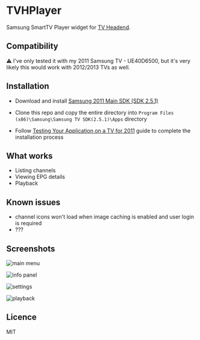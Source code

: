 # TVHPlayer

Samsung SmartTV Player widget for [TV Headend](https://tvheadend.org).

## Compatibility

:warning: I've only tested it with my 2011 Samsung TV - UE40D6500, but it's very likely this would work with 2012/2013 TVs as well.

## Installation

- Download and install [Samsung 2011 Main SDK (SDK 2.5.1)](http://samsungdforum.com/Devtools/SdkDownload)

- Clone this repo and copy the entire directory into `Program Files (x86)\Samsung\Samsung TV SDK(2.5.1)\Apps` directory
- Follow [Testing Your Application on a TV for 2011](http://samsungdforum.com/Guide/?FolderName=art00013&FileName=index.html) guide to complete the installation process

## What works

- Listing channels
- Viewing EPG details
- Playback

## Known issues

- channel icons won't load when image caching is enabled and user login is required
- ???

## Screenshots

![main menu](https://raw.githubusercontent.com/gregpabian/tvhplayer/master/screen_main.png)

![info panel](https://raw.githubusercontent.com/gregpabian/tvhplayer/master/screen_info.png)

![settings](https://raw.githubusercontent.com/gregpabian/tvhplayer/master/screen_settings.png)

![playback](https://raw.githubusercontent.com/gregpabian/tvhplayer/master/screen_playback.png)

## Licence

MIT
